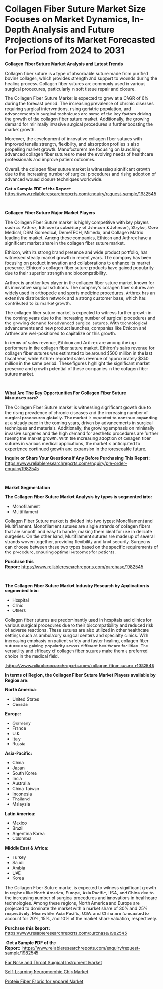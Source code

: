 <p><h1>Collagen Fiber Suture Market Size Focuses on Market Dynamics, In-Depth Analysis and Future Projections of its Market Forecasted for Period from 2024 to 2031</h1></p><p><strong>Collagen Fiber Suture Market Analysis and Latest Trends</strong></p>
<p><p>Collagen fiber suture is a type of absorbable suture made from purified bovine collagen, which provides strength and support to wounds during the healing process. Collagen fiber sutures are commonly used in various surgical procedures, particularly in soft tissue repair and closure.</p><p>The Collagen Fiber Suture Market is expected to grow at a CAGR of 6% during the forecast period. The increasing prevalence of chronic diseases requiring surgical interventions, rising geriatric population, and advancements in surgical techniques are some of the key factors driving the growth of the collagen fiber suture market. Additionally, the growing demand for minimally invasive surgical procedures is further boosting the market growth.</p><p>Moreover, the development of innovative collagen fiber sutures with improved tensile strength, flexibility, and absorption profiles is also propelling market growth. Manufacturers are focusing on launching advanced collagen fiber sutures to meet the evolving needs of healthcare professionals and improve patient outcomes.</p><p>Overall, the collagen fiber suture market is witnessing significant growth due to the increasing number of surgical procedures and rising adoption of advanced wound closure techniques worldwide.</p></p>
<p><strong>Get a Sample PDF of the Report:&nbsp;</strong> <a href="https://www.reliableresearchreports.com/enquiry/request-sample/1982545">https://www.reliableresearchreports.com/enquiry/request-sample/1982545</a></p>
<p>&nbsp;</p>
<p><strong>Collagen Fiber Suture Major Market Players</strong></p>
<p><p>The Collagen Fiber Suture market is highly competitive with key players such as Arthrex, Ethicon (a subsidiary of Johnson & Johnson), Stryker, Gore Medical, DSM Biomedical, DemeTECH, Mimedx, and Collagen Matrix leading the market. Among these companies, Ethicon and Arthrex have a significant market share in the collagen fiber suture market.</p><p>Ethicon, with its strong brand presence and wide product portfolio, has witnessed steady market growth in recent years. The company has been focusing on product innovation and collaborations to enhance its market presence. Ethicon's collagen fiber suture products have gained popularity due to their superior strength and biocompatibility.</p><p>Arthrex is another key player in the collagen fiber suture market known for its innovative surgical solutions. The company's collagen fiber sutures are widely used in orthopedic and sports medicine procedures. Arthrex has an extensive distribution network and a strong customer base, which has contributed to its market growth.</p><p>The collagen fiber suture market is expected to witness further growth in the coming years due to the increasing number of surgical procedures and the growing demand for advanced surgical sutures. With technological advancements and new product launches, companies like Ethicon and Arthrex are well-positioned to capitalize on this growth.</p><p>In terms of sales revenue, Ethicon and Arthrex are among the top performers in the collagen fiber suture market. Ethicon's sales revenue for collagen fiber sutures was estimated to be around $500 million in the last fiscal year, while Arthrex reported sales revenue of approximately $350 million in the same period. These figures highlight the significant market presence and growth potential of these companies in the collagen fiber suture market.</p></p>
<p>&nbsp;</p>
<p><strong>What Are The Key Opportunities For Collagen Fiber Suture Manufacturers?</strong></p>
<p><p>The Collagen Fiber Suture market is witnessing significant growth due to the rising prevalence of chronic diseases and the increasing number of surgical procedures globally. The market is expected to continue expanding at a steady pace in the coming years, driven by advancements in surgical techniques and materials. Additionally, the growing emphasis on minimally invasive surgeries and the high demand for aesthetic procedures are further fueling the market growth. With the increasing adoption of collagen fiber sutures in various medical applications, the market is anticipated to experience continued growth and expansion in the foreseeable future.</p></p>
<p><strong>Inquire or Share Your Questions If Any Before Purchasing This Report:</strong> <a href="https://www.reliableresearchreports.com/enquiry/pre-order-enquiry/1982545">https://www.reliableresearchreports.com/enquiry/pre-order-enquiry/1982545</a></p>
<p>&nbsp;</p>
<p><strong>Market Segmentation</strong></p>
<p><strong>The Collagen Fiber Suture Market Analysis by types is segmented into:</strong></p>
<p><ul><li>Monofilament</li><li>Multifilament</li></ul></p>
<p><p>Collagen Fiber Suture market is divided into two types: Monofilament and Multifilament. Monofilament sutures are single strands of collagen fibers that are smooth and easy to handle, making them ideal for use in delicate surgeries. On the other hand, Multifilament sutures are made up of several strands woven together, providing flexibility and knot security. Surgeons can choose between these two types based on the specific requirements of the procedure, ensuring optimal outcomes for patients.</p></p>
<p><strong>Purchase this Report:&nbsp;</strong><a href="https://www.reliableresearchreports.com/purchase/1982545">https://www.reliableresearchreports.com/purchase/1982545</a></p>
<p>&nbsp;</p>
<p><strong>The Collagen Fiber Suture Market Industry Research by Application is segmented into:</strong></p>
<p><ul><li>Hospital</li><li>Clinic</li><li>Others</li></ul></p>
<p><p>Collagen fiber sutures are predominantly used in hospitals and clinics for various surgical procedures due to their biocompatibility and reduced risk of adverse reactions. These sutures are also utilized in other healthcare settings such as ambulatory surgical centers and specialty clinics. With increasing emphasis on patient safety and faster healing, collagen fiber sutures are gaining popularity across different healthcare facilities. The versatility and efficacy of collagen fiber sutures make them a preferred choice in the medical field.</p></p>
<p><a href="https://www.reliableresearchreports.com/collagen-fiber-suture-r1982545">&nbsp;https://www.reliableresearchreports.com/collagen-fiber-suture-r1982545</a></p>
<p><strong>In terms of Region, the Collagen Fiber Suture Market Players available by Region are:</strong></p>
<p>
    <p> <strong> North America: </strong>
        <ul>
            <li>United States</li>
            <li>Canada</li>
        </ul>
        </p> 
    <p> <strong> Europe: </strong>
        <ul>
            <li>Germany</li>
            <li>France</li>
            <li>U.K.</li>
            <li>Italy</li>
            <li>Russia</li>
        </ul>
        </p> 
    <p> <strong> Asia-Pacific: </strong>
        <ul>
            <li>China</li>
            <li>Japan</li>
            <li>South Korea</li>
            <li>India</li>
            <li>Australia</li>
            <li>China Taiwan</li>
            <li>Indonesia</li>
            <li>Thailand</li>
            <li>Malaysia</li>
        </ul>
        </p> 
    <p> <strong> Latin America: </strong>
        <ul>
            <li>Mexico</li>
            <li>Brazil</li>
            <li>Argentina Korea</li>
            <li>Colombia</li>
        </ul>
        </p> 
    <p> <strong> Middle East & Africa: </strong>
        <ul>
            <li>Turkey</li>
            <li>Saudi</li>
            <li>Arabia</li>
            <li>UAE</li>
            <li>Korea</li>
        </ul>
    </p>
    </p>
<p><p>The Collagen Fiber Suture market is expected to witness significant growth in regions like North America, Europe, Asia Pacific, USA, and China due to the increasing number of surgical procedures and innovations in healthcare technologies. Among these regions, North America and Europe are projected to dominate the market with a market share of 30% and 25% respectively. Meanwhile, Asia Pacific, USA, and China are forecasted to account for 20%, 15%, and 10% of the market share valuation, respectively.</p></p>
<p><strong>Purchase this Report: </strong><a href="https://www.reliableresearchreports.com/purchase/1982545">https://www.reliableresearchreports.com/purchase/1982545</a></p>
<p>&nbsp;<strong>Get a Sample PDF of the Report:&nbsp;&nbsp;</strong><a href="https://www.reliableresearchreports.com/enquiry/request-sample/1982545">https://www.reliableresearchreports.com/enquiry/request-sample/1982545</a></p>
<p><strong></strong></p>
<p><p><a href="https://www.linkedin.com/pulse/ear-nose-throat-surgical-instrument-market-analysis-its-cagr-omvsc?trackingId=cQGgA6GO%2BGvjvvsCm12Ojg%3D%3D">Ear Nose and Throat Surgical Instrument Market</a></p><p><a href="https://www.linkedin.com/pulse/self-learning-neuromorphic-chip-market-share-evolution-growth-crtyc">Self-Learning Neuromorphic Chip Market</a></p><p><a href="https://issuu.com/reportprime-2/docs/protein-fiber-fabric-for-apparel-market-size-2030.">Protein Fiber Fabric for Apparel Market</a></p></p>